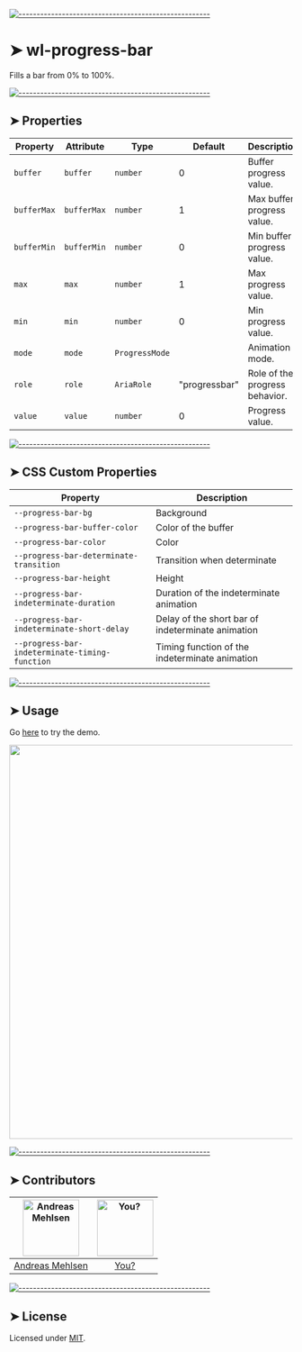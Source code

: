 
[![-----------------------------------------------------](https://raw.githubusercontent.com/andreasbm/readme/master/assets/lines/colored.png)](#wl-progress-bar)

# ➤ wl-progress-bar

Fills a bar from 0% to 100%.


[![-----------------------------------------------------](https://raw.githubusercontent.com/andreasbm/readme/master/assets/lines/colored.png)](#properties)

## ➤ Properties

| Property    | Attribute   | Type           | Default       | Description                    |
|-------------|-------------|----------------|---------------|--------------------------------|
| `buffer`    | `buffer`    | `number`       | 0             | Buffer progress value.         |
| `bufferMax` | `bufferMax` | `number`       | 1             | Max buffer progress value.     |
| `bufferMin` | `bufferMin` | `number`       | 0             | Min buffer progress value.     |
| `max`       | `max`       | `number`       | 1             | Max progress value.            |
| `min`       | `min`       | `number`       | 0             | Min progress value.            |
| `mode`      | `mode`      | `ProgressMode` |               | Animation mode.                |
| `role`      | `role`      | `AriaRole`     | "progressbar" | Role of the progress behavior. |
| `value`     | `value`     | `number`       | 0             | Progress value.                |


[![-----------------------------------------------------](https://raw.githubusercontent.com/andreasbm/readme/master/assets/lines/colored.png)](#css-custom-properties)

## ➤ CSS Custom Properties

| Property                                       | Description                                      |
|------------------------------------------------|--------------------------------------------------|
| `--progress-bar-bg`                            | Background                                       |
| `--progress-bar-buffer-color`                  | Color of the buffer                              |
| `--progress-bar-color`                         | Color                                            |
| `--progress-bar-determinate-transition`        | Transition when determinate                      |
| `--progress-bar-height`                        | Height                                           |
| `--progress-bar-indeterminate-duration`        | Duration of the indeterminate animation          |
| `--progress-bar-indeterminate-short-delay`     | Delay of the short bar of indeterminate animation |
| `--progress-bar-indeterminate-timing-function` | Timing function of the indeterminate animation   |



[![-----------------------------------------------------](https://raw.githubusercontent.com/andreasbm/readme/master/assets/lines/colored.png)](#usage)

## ➤ Usage

Go [here](https://weightless.dev/elements/progress-bar) to try the demo.

<a href="https://weightless.dev/elements/progress-bar" align="center">
  <img src="https://raw.githubusercontent.com/andreasbm/elements/master/screenshots/wl-progress-bar.png" width="700" />
</a>


[![-----------------------------------------------------](https://raw.githubusercontent.com/andreasbm/readme/master/assets/lines/colored.png)](#contributors)

## ➤ Contributors
	

| [<img alt="Andreas Mehlsen" src="https://avatars1.githubusercontent.com/u/6267397?s=460&v=4" width="100">](https://twitter.com/andreasmehlsen) | [<img alt="You?" src="https://joeschmoe.io/api/v1/random" width="100">](https://github.com/andreasbm/weightless/blob/master/CONTRIBUTING.md) |
|:--------------------------------------------------:|:--------------------------------------------------:|
| [Andreas Mehlsen](https://twitter.com/andreasmehlsen) | [You?](https://github.com/andreasbm/weightless/blob/master/CONTRIBUTING.md) |


[![-----------------------------------------------------](https://raw.githubusercontent.com/andreasbm/readme/master/assets/lines/colored.png)](#license)

## ➤ License
	
Licensed under [MIT](https://opensource.org/licenses/MIT).
